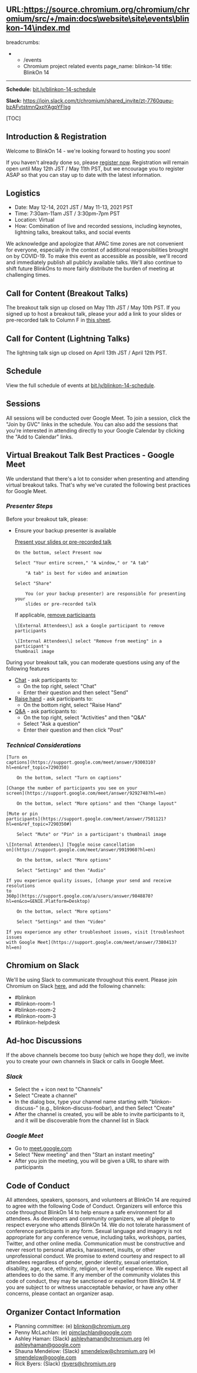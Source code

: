 URL:https://source.chromium.org/chromium/chromium/src/+/main:docs\website\site\events\blinkon-14\index.md
---
breadcrumbs:
- - /events
  - Chromium project related events
page_name: blinkon-14
title: BlinkOn 14
---

**Schedule:** [bit.ly/blinkon-14-schedule](http://bit.ly/blinkon-14-schedule)

**Slack:**
<https://join.slack.com/t/chromium/shared_invite/zt-7760queu-bzAFvtstmnQxpYAgpYFIsg>

[TOC]

## **Introduction & Registration**

Welcome to BlinkOn 14 - we're looking forward to hosting you soon!

If you haven't already done so, please [register
now](https://docs.google.com/forms/d/e/1FAIpQLSc1r9roNnTNDygOYptafgEIc1QkNyV65I0ZW5ySImfwpyVg_w/viewform?usp=sf_link).
Registration will remain open until May 12th JST / May 11th PST, but we
encourage you to register ASAP so that you can stay up to date with the latest
information.

## **Logistics**

*   Date: May 12-14, 2021 JST / May 11-13, 2021 PST
*   Time: 7:30am-11am JST / 3:30pm-7pm PST
*   Location: Virtual
*   How: Combination of live and recorded sessions, including keynotes,
            lightning talks, breakout talks, and social events

We acknowledge and apologize that APAC time zones are not convenient for
everyone, especially in the context of additional responsibilities brought on by
COVID-19. To make this event as accessible as possible, we'll record and
immediately publish all publicly available talks. We'll also continue to shift
future BlinkOns to more fairly distribute the burden of meeting at challenging
times.

## **Call for Content (Breakout Talks)**

The breakout talk sign up closed on May 11th JST / May 10th PST. If you signed
up to host a breakout talk, please your add a link to your slides or
pre-recorded talk to Column F in [this
sheet](https://docs.google.com/spreadsheets/d/1XkgjTXOPVQd8GzJJafG2QSCUm9c-FZvIztgpygAsFvs/edit?usp=sharing).

## **Call for Content (Lightning Talks)**

The lightning talk sign up closed on April 13th JST / April 12th PST.

## **Schedule**

View the full schedule of events at
[bit.ly/blinkon-14-schedule](http://bit.ly/blinkon-14-schedule).

## Sessions

All sessions will be conducted over Google Meet. To join a session, click the
"Join by GVC" links in the schedule. You can also add the sessions that you're
interested in attending directly to your Google Calendar by clicking the "Add to
Calendar" links.

## **Virtual Breakout Talk Best Practices - Google Meet**

We understand that there's a lot to consider when presenting and attending
virtual breakout talks. That's why we've curated the following best practices
for Google Meet.

### *Presenter Steps*

Before your breakout talk, please:

*   Ensure your backup presenter is available

    [Present your slides or pre-recorded
    talk](https://support.google.com/a/users/answer/9848723?hl=en&ref_topic=9545472)

        On the bottom, select Present now

        Select "Your entire screen," "A window," or "A tab"

            "A tab" is best for video and animation

        Select "Share"

            You (or your backup presenter) are responsible for presenting your
            slides or pre-recorded talk

    If applicable, [remove
    participants](https://support.google.com/meet/answer/7501121?hl=en&ref_topic=7290350#)

        \[External Attendees\] ask a Google participant to remove participants

        \[Internal Attendees\] select "Remove from meeting" in a participant's
        thumbnail image

During your breakout talk, you can moderate questions using any of the following
features

*   [Chat](https://support.google.com/meet/answer/9308979?hl=en&co=GENIE.Platform=Desktop)
            - ask participants to:
    *   On the top right, select "Chat"
    *   Enter their question and then select "Send"
*   [Raise
            hand](https://support.google.com/meet/answer/10159750?hl=en&ref_topic=7290350)
            - ask participants to:
    *   On the bottom right, select "Raise Hand"
*   [Q&A](https://support.google.com/meet/answer/10146000?hl=en&ref_topic=7290350)
            - ask participants to:
    *   On the top right, select "Activities" and then "Q&A"
    *   Select "Ask a question"
    *   Enter their question and then click "Post"

### *Technical Considerations*

    [Turn on
    captions](https://support.google.com/meet/answer/9300310?hl=en&ref_topic=7290350)

        On the bottom, select "Turn on captions"

    [Change the number of participants you see on your
    screen](https://support.google.com/meet/answer/9292748?hl=en)

        On the bottom, select "More options" and then "Change layout"

    [Mute or pin
    participants](https://support.google.com/meet/answer/7501121?hl=en&ref_topic=7290350#)

        Select "Mute" or "Pin" in a participant's thumbnail image

    \[Internal Attendees\] [Toggle noise cancellation
    on](https://support.google.com/meet/answer/9919960?hl=en)

        On the bottom, select "More options"

        Select "Settings" and then "Audio"

    If you experience quality issues, [change your send and receive resolutions
    to
    360p](https://support.google.com/a/users/answer/9848870?hl=en&co=GENIE.Platform=Desktop)

        On the bottom, select "More options"

        Select "Settings" and then "Video"

    If you experience any other troubleshoot issues, visit [troubleshoot issues
    with Google Meet](https://support.google.com/meet/answer/7380413?hl=en)

## Chromium on Slack

We'll be using Slack to communicate throughout this event. Please join Chromium
on Slack
[here](https://join.slack.com/t/chromium/shared_invite/zt-7760queu-bzAFvtstmnQxpYAgpYFIsg),
and add the following channels:

*   #blinkon
*   #blinkon-room-1
*   #blinkon-room-2
*   #blinkon-room-3
*   #blinkon-helpdesk

## Ad-hoc Discussions

If the above channels become too busy (which we hope they do!), we invite you to
create your own channels in Slack or calls in Google Meet.

### *Slack*

*   Select the + icon next to "Channels"
*   Select "Create a channel"
*   In the dialog box, type your channel name starting with
            "blinkon-discuss-" (e.g., blinkon-discuss-foobar), and then Select
            "Create"
*   After the channel is created, you will be able to invite
            participants to it, and it will be discoverable from the channel
            list in Slack

### *Google Meet*

*   Go to
            [meet.google.com](https://www.google.com/url?q=http://meet.google.com&sa=D&source=editors&ust=1620403221523000&usg=AOvVaw05AjwDCdLqExMuippU1zNV)
*   Select "New meeting" and then "Start an instant meeting"
*   After you join the meeting, you will be given a URL to share with
            participants

## **Code of Conduct**

All attendees, speakers, sponsors, and volunteers at BlinkOn 14 are required to
agree with the following Code of Conduct. Organizers will enforce this code
throughout BlinkOn 14 to help ensure a safe environment for all attendees. As
developers and community organizers, we all pledge to respect everyone who
attends BlinkOn 14. We do not tolerate harassment of conference participants in
any form. Sexual language and imagery is not appropriate for any conference
venue, including talks, workshops, parties, Twitter, and other online media.
Communication must be constructive and never resort to personal attacks,
harassment, insults, or other unprofessional conduct. We promise to extend
courtesy and respect to all attendees regardless of gender, gender identity,
sexual orientation, disability, age, race, ethnicity, religion, or level of
experience. We expect all attendees to do the same. If any member of the
community violates this code of conduct, they may be sanctioned or expelled from
BlinkOn 14. If you are subject to or witness unacceptable behavior, or have any
other concerns, please contact an organizer asap.

## **Organizer Contact Information**

*   Planning committee: (e) blinkon@chromium.org
*   Penny McLachlan: (e) pjmclachlan@google.com
*   Ashley Haman: (Slack) ashleyhaman@chromium.org (e)
            ashleyhaman@google.com
*   Shauna Mendelow: (Slack) smendelow@chromium.org (e)
            smendelow@google.com
*   Rick Byers: (Slack) rbyers@chromium.org
